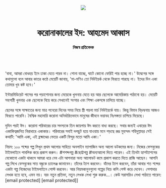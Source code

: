 <div align=center>
<img src=https://images.prothomalo.com/prothomalo-bangla/2021-01/1d75151c-eff9-4e9f-ac28-aebc4618d00f/palo_bangla_og.png />
<br><br>
<h1>করোনাকালের ইদ: আহমেদ আব্বাস</h1> 
<h4>নিজস্ব প্রতিবেদক</h4>
<br><br>
</div>

'বাবা, আমরা বোধহয় ইদে ঢাকা যেতে পারব না। শোনা যাচ্ছে, ঘাটে কোনো ফেরিই পার হচ্ছে না।' উদ্বেগের সঙ্গে কথাগুলো বলে আবার কাতর কণ্ঠে মেয়েটি জানায়, 'মা-মণিও তো নিউইয়র্ক থেকে ফিরতে পারছে না। ইদের দিন একা তোমার খুব কষ্ট হবে।'

ইন্টারমিডিয়েট পাসের পর পড়াশোনার জন্য মেয়েকে খুলনায় যেতে হয় আর ছেলেকে আমেরিকায় পাঠানো হয়। মেয়েটি সহপাঠী খুলনার এক ছেলেকে বিয়ে করে সেখানেই সংসার এবং শিক্ষা একসঙ্গে চালিয়ে যাচ্ছে।

ছেলের সঙ্গে সাক্ষাতের জন্য মাত্র পনেরো দিনের সময় নিয়ে স্ত্রী পয়লা মার্চ নিউইয়র্কে যায়। কিন্তু বিমান বিড়ম্বনায় আজও ফিরতে পারেনি। বৈশ্বিক মহামারি করোনা অনির্ধারিতভাবে মানুষের জীবনে ভয়াবহ নিঃসঙ্গতা চাপিয়ে দিয়েছে।

দুদিন পরই ঈদ। করোনা পরিবারের চার সদস্যকে তিন জায়গায় ঈদ করতে বাধ্য করছে। সবার জন্যই এবারের ঈদ একাকিত্বজনিত নিরাধারে একাকার। পরিবারের সবাই দলছুট হয়ে যাওয়ায় মনে পড়ছে রুদ্র মুহম্মদ শহিদুল্লাহর সেই কথাটি: 'আমি একা, এই ব্রহ্মাণ্ডের ভেতর একটি বিন্দুর মতো আমি একা।'

নিয়ম: ১০০ শব্দের গল্প লিখুন প্রথম আলোর সাহিত্য অনলাইন ম্যাগাজিন অন্য আলো ডটকমের জন্য। নিজের ফেসবুকের টাইমলাইনে পাবলিক করে প্রকাশ করুন। #শশব্দগল্প #ছোট্টগল্প #অন্যআলো দিতে পারেন। এই তিনটা হ্যাশট্যাশগের যেকোনো একটা থাকলে আমরা ধরে নেব এটা আপনারা অন্য আলোডট কমে প্রকাশ করতে দিতে রাজি আছেন। আপনি গল্প লিখে ফেসবুকের সাত বন্ধুকে চ্যালেঞ্জ জানাবেন। তাঁদের ট্যাগ করবেন। যাঁদের ট্যাগ করবেন, তাঁরা আবার শত শব্দের একটা গল্প নিজেদের টাইমলাইনে পোস্ট করবেন। আর নিয়মকানুনগুলো গল্পের নিচে কপি পেস্ট করে দেবেন। পেশাদার লেখক হতে হবে, এমন নয়। বরং নতুন প্রতিভা, নতুন লেখক লেখা শুরু করুক...। কেউ সরাসরিও লেখা পাঠাতে পারেন: [email protected] [email protected]]

